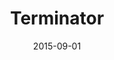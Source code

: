 ---
location: /assets/img/artwork/terminator.jpg
cover: /assets/img/artwork/covers/terminator.jpg
title: Terminator
date: 2015-09-01
tags: 
  - charcoal
---
